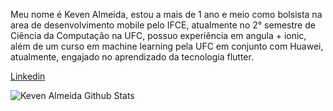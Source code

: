 Meu nome é Keven Almeida, estou a mais de 1 ano e meio como bolsista na area de desenvolvimento mobile pelo IFCE, 
atualmente no 2° semestre de Ciência da Computação na UFC, possuo experiência em angula + ionic, além de um curso em machine learning pela UFC em conjunto com Huawei,
atualmente, engajado no aprendizado da tecnologia flutter.

[Linkedin](https://www.linkedin.com/in/keven-almeida-5a1433195)

![Keven Almeida Github Stats](https://github-readme-stats.vercel.app/api?username=keven-almeida&show_icons=true_color=fff&icon_color=79ff97&text_color=9f9f9f&bg_color=151515)


